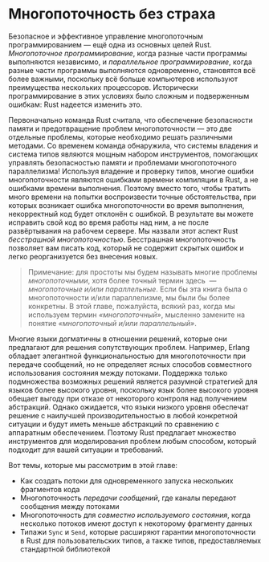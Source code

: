 # Многопоточность без страха

Безопасное и эффективное управление многопоточным программированием — ещё одна из основных целей Rust. *Многопоточное программирование*, когда разные части программы выполняются независимо, и *параллельное программирование*, когда разные части программы выполняются одновременно, становятся всё более важными, поскольку всё больше компьютеров используют преимущества нескольких процессоров. Исторически программирование в этих условиях было сложным и подверженным ошибкам: Rust надеется изменить это.

Первоначально команда Rust считала, что обеспечение безопасности памяти и предотвращение проблем многопоточности — это две отдельные проблемы, которые необходимо решать различными методами. Со временем команда обнаружила, что системы владения и система типов являются мощным набором инструментов, помогающих управлять безопасностью памяти *и* проблемами многопоточного параллелизма! Используя владение и проверку типов, многие ошибки многопоточности являются ошибками времени компиляции в Rust, а не ошибками времени выполнения. Поэтому вместо того, чтобы тратить много времени на попытки воспроизвести точные обстоятельства, при которых возникает ошибка многопоточности во время выполнения, некорректный код будет отклонён с ошибкой. В результате вы можете исправить свой код во время работы над ним, а не после развёртывания на рабочем сервере. Мы назвали этот аспект Rust *бесстрашной* *многопоточностью*. Бесстрашная многопоточность позволяет вам писать код, который не содержит скрытых ошибок и легко реорганизуется без внесения новых.

> Примечание: для простоты мы будем называть многие проблемы *многопоточными*, хотя более точный термин здесь *&nbsp;— многопоточные и/или параллельные*. Если бы эта книга была о многопоточности и/или параллелизме, мы были бы более конкретны. В этой главе, пожалуйста, всякий раз, когда мы используем термин *«многопоточный»*, мысленно замените на понятие *«многопоточный и/или параллельный»*.

Многие языки догматичны в отношении решений, которые они предлагают для решения сопутствующих проблем. Например, Erlang обладает элегантной функциональностью для многопоточности при передаче сообщений, но не определяет ясных способов совместного использования состояния между потоками. Поддержка только подмножества возможных решений является разумной стратегией для языков более высокого уровня, поскольку язык более высокого уровня обещает выгоду при отказе от некоторого контроля над получением абстракций. Однако ожидается, что языки низкого уровня обеспечат решение с наилучшей производительностью в любой конкретной ситуации и будут иметь меньше абстракций по сравнению с аппаратным обеспечением. Поэтому Rust предлагает множество инструментов для моделирования проблем любым способом, который подходит для вашей ситуации и требований.

Вот темы, которые мы рассмотрим в этой главе:

- Как создать потоки для одновременного запуска нескольких фрагментов кода
- Многопоточность *передачи сообщений*, где каналы передают сообщения между потоками
- Многопоточность для *совместно используемого состояния*, когда несколько потоков имеют доступ к некоторому фрагменту данных
- Типажи `Sync` и `Send`, которые расширяют гарантии многопоточности в Rust для пользовательских типов, а также типов, предоставляемых стандартной библиотекой
